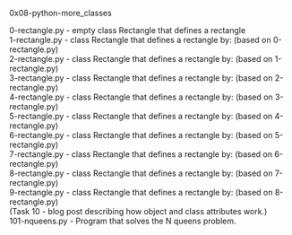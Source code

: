 0x08-python-more_classes

0-rectangle.py - empty class Rectangle that defines a rectangle\
1-rectangle.py - class Rectangle that defines a rectangle by: (based on 0-rectangle.py)\
2-rectangle.py - class Rectangle that defines a rectangle by: (based on 1-rectangle.py)\
3-rectangle.py - class Rectangle that defines a rectangle by: (based on 2-rectangle.py)\
4-rectangle.py - class Rectangle that defines a rectangle by: (based on 3-rectangle.py)\
5-rectangle.py - class Rectangle that defines a rectangle by: (based on 4-rectangle.py)\
6-rectangle.py - class Rectangle that defines a rectangle by: (based on 5-rectangle.py)\
7-rectangle.py - class Rectangle that defines a rectangle by: (based on 6-rectangle.py)\
8-rectangle.py - class Rectangle that defines a rectangle by: (based on 7-rectangle.py)\
9-rectangle.py - class Rectangle that defines a rectangle by: (based on 8-rectangle.py)\
(Task 10 - blog post describing how object and class attributes work.)\
101-nqueens.py - Program that solves the N queens problem.
